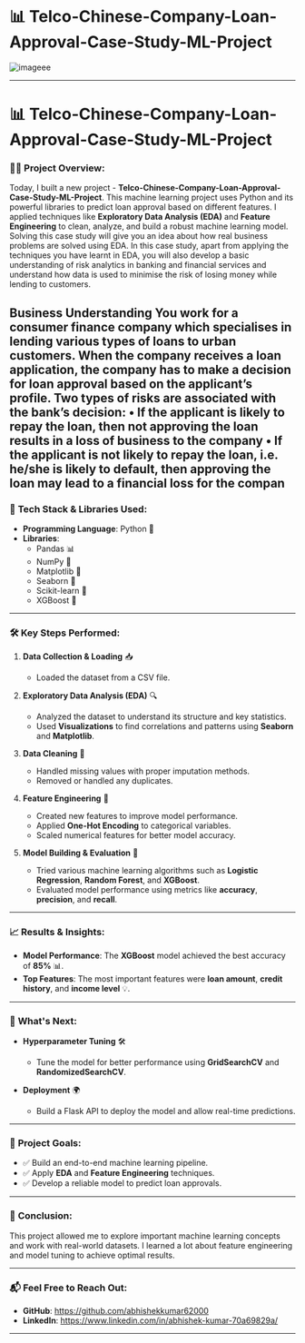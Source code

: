 # 📊 Telco-Chinese-Company-Loan-Approval-Case-Study-ML-Project
![imageee](https://github.com/user-attachments/assets/7168f970-6131-447f-9407-1bf78875f0fc)

---

# 📊 Telco-Chinese-Company-Loan-Approval-Case-Study-ML-Project

### 👨‍💻 **Project Overview:**
Today, I built a new project - **Telco-Chinese-Company-Loan-Approval-Case-Study-ML-Project**. This machine learning project uses Python and its powerful libraries to predict loan approval based on different features. I applied techniques like **Exploratory Data Analysis (EDA)** and **Feature Engineering** to clean, analyze, and build a robust machine learning model. 
Solving this case study will give you an idea about how real business 
problems are solved using EDA. In this case study, apart from applying the 
techniques you have learnt in EDA, you will also develop a basic 
understanding of risk analytics in banking and financial services and 
understand how data is used to minimise the risk of losing money while 
lending to customers.
  
Business Understanding 
You work for a consumer finance company which specialises in lending 
various types of loans to urban customers. When the company receives a 
loan application, the company has to make a decision for loan approval 
based on the applicant’s profile. Two types of risks are associated with the 
bank’s decision:
• If the applicant is likely to repay the loan, then not approving the 
loan results in a loss of business to the company
 • If the applicant is not likely to repay the loan, i.e. he/she is likely to 
default, then approving the loan may lead to a financial loss for the 
compan
---

### 🧰 **Tech Stack & Libraries Used:**
- **Programming Language**: Python 🐍
- **Libraries**: 
  - Pandas 📊
  - NumPy 🔢
  - Matplotlib 🎨
  - Seaborn 🌈
  - Scikit-learn 🔧
  - XGBoost 🤖

---

### 🛠️ **Key Steps Performed:**

1. **Data Collection & Loading** 📥
   - Loaded the dataset from a CSV file.
   
2. **Exploratory Data Analysis (EDA)** 🔍
   - Analyzed the dataset to understand its structure and key statistics.
   - Used **Visualizations** to find correlations and patterns using **Seaborn** and **Matplotlib**.
   
3. **Data Cleaning** 🧽
   - Handled missing values with proper imputation methods.
   - Removed or handled any duplicates.
   
4. **Feature Engineering** 🔧
   - Created new features to improve model performance.
   - Applied **One-Hot Encoding** to categorical variables.
   - Scaled numerical features for better model accuracy.
   
5. **Model Building & Evaluation** 🤖
   - Tried various machine learning algorithms such as **Logistic Regression**, **Random Forest**, and **XGBoost**.
   - Evaluated model performance using metrics like **accuracy**, **precision**, and **recall**.

---

### 📈 **Results & Insights:**

- **Model Performance**: The **XGBoost** model achieved the best accuracy of **85%** 📊.
- **Top Features**: The most important features were **loan amount**, **credit history**, and **income level** 💡.

---

### 🚀 **What's Next:**
- **Hyperparameter Tuning** 🛠️
  - Tune the model for better performance using **GridSearchCV** and **RandomizedSearchCV**.
  
- **Deployment** 🌍
  - Build a Flask API to deploy the model and allow real-time predictions.

---

### 📝 **Project Goals:**
- ✅ Build an end-to-end machine learning pipeline.
- ✅ Apply **EDA** and **Feature Engineering** techniques.
- ✅ Develop a reliable model to predict loan approvals.

---

### 📑 **Conclusion:**
This project allowed me to explore important machine learning concepts and work with real-world datasets. I learned a lot about feature engineering and model tuning to achieve optimal results.

---

### 📬 **Feel Free to Reach Out:**
- **GitHub**: https://github.com/abhishekkumar62000
- **LinkedIn**: https://www.linkedin.com/in/abhishek-kumar-70a69829a/

---
